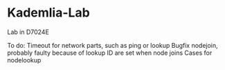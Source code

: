 # Kademlia-Lab
Lab in D7024E

To do:
Timeout for network parts, such as ping or lookup
Bugfix nodejoin, probably faulty because of lookup
ID are set when node joins
Cases for nodelookup